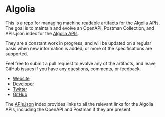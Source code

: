 # AlgoliaThis is a repo for managing machine readable artifacts for the [Algolia APIs](http://www.algolia.com/). The goal is to maintain and evolve an OpenAPI, Postman Collection, and APIs.json index for the [Algolia APIs](http://www.algolia.com/).They are a constant work in progress, and will be updated on a regular basis when new information is added, or more of the specifications are supported.Feel free to submit a pull request to evolve any of the artifacts, and leave GitHub issues if you have any questions, comments, or feedback.- [Website](http://www.algolia.com/)- [Developer](http://www.algolia.com/)- [Twitter](https://twitter.com/algolia)- [GitHub](https://github.com/algolia)The [APIs.json](https://github.com/api-evangelist/algolia/blob/master/apis.json) index provides links to all the relevant links for the Algolia APIs, including the OpenAPI and Postman if they are present.